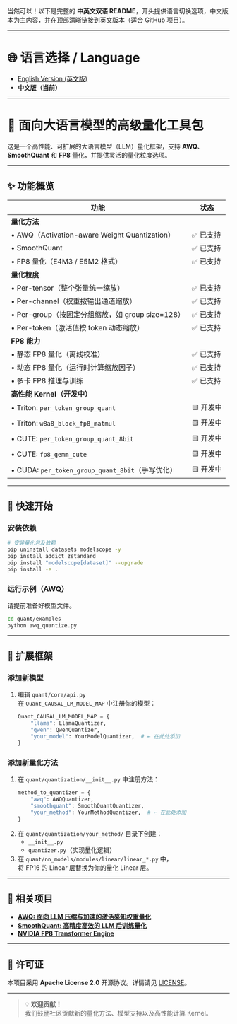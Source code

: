 当然可以！以下是完整的 **中英文双语 README**，开头提供语言切换选项，中文版本为主内容，并在顶部清晰链接到英文版本（适合 GitHub 项目）。

---

# 🌐 语言选择 / Language

- [English Version (英文版)](quant/README_EN.md)
- **中文版（当前）**

---

# 🚀 面向大语言模型的高级量化工具包

这是一个高性能、可扩展的大语言模型（LLM）量化框架，支持 **AWQ**、**SmoothQuant** 和 **FP8** 量化，并提供灵活的量化粒度选项。  

---

## ✨ 功能概览

| 功能 | 状态 |
|------|------|
| **量化方法** | |
| • AWQ（Activation-aware Weight Quantization） | ✅ 已支持 |
| • SmoothQuant | ✅ 已支持 |
| • FP8 量化（E4M3 / E5M2 格式） | ✅ 已支持 |
| **量化粒度** | |
| • Per-tensor（整个张量统一缩放） | ✅ 已支持 |
| • Per-channel（权重按输出通道缩放） | ✅ 已支持 |
| • Per-group（按固定分组缩放，如 group size=128） | ✅ 已支持 |
| • Per-token（激活值按 token 动态缩放） | ✅ 已支持 |
| **FP8 能力** | |
| • 静态 FP8 量化（离线校准） | ✅ 已支持 |
| • 动态 FP8 量化（运行时计算缩放因子） | ✅ 已支持 |
| • 多卡 FP8 推理与训练 | ✅ 已支持 |
| **高性能 Kernel（开发中）** | |
| • Triton: `per_token_group_quant` | 🟨 开发中 |
| • Triton: `w8a8_block_fp8_matmul` | 🟨 开发中 |
| • CUTE: `per_token_group_quant_8bit` | 🟨 开发中 |
| • CUTE: `fp8_gemm_cute` | 🟨 开发中 |
| • CUDA: `per_token_group_quant_8bit`（手写优化） | 🟨 开发中 |

---

## 🚀 快速开始

### 安装依赖
```bash
# 安装量化包及依赖
pip uninstall datasets modelscope -y
pip install addict zstandard
pip install "modelscope[dataset]" --upgrade
pip install -e .
```

### 运行示例（AWQ）
请提前准备好模型文件。
```bash
cd quant/examples
python awq_quantize.py
```

---

## 🧩 扩展框架

### 添加新模型
1. 编辑 `quant/core/api.py`  
   在 `Quant_CAUSAL_LM_MODEL_MAP` 中注册你的模型：
   ```python
   Quant_CAUSAL_LM_MODEL_MAP = {
       "llama": LlamaQuantizer,
       "qwen": QwenQuantizer,
       "your_model": YourModelQuantizer,  # ← 在此处添加
   }
   ```

### 添加新量化方法
1. 在 `quant/quantization/__init__.py` 中注册方法：
   ```python
   method_to_quantizer = {
       "awq": AWQQuantizer,
       "smoothquant": SmoothQuantQuantizer,
       "your_method": YourMethodQuantizer,  # ← 在此处添加
   }
   ```
2. 在 `quant/quantization/your_method/` 目录下创建：
   - `__init__.py`
   - `quantizer.py`（实现量化逻辑）
3. 在 `quant/nn_models/modules/linear/linear_*.py` 中，  
   将 FP16 的 Linear 层替换为你的量化 Linear 层。

---

## 🔗 相关项目

- [**AWQ: 面向 LLM 压缩与加速的激活感知权重量化**](https://github.com/mit-han-lab/llm-awq)  
- [**SmoothQuant: 高精度高效的 LLM 后训练量化**](https://github.com/mit-han-lab/smoothquant)  
- [**NVIDIA FP8 Transformer Engine**](https://docs.nvidia.com/deeplearning/transformer-engine/user-guide/)

---

## 📄 许可证

本项目采用 **Apache License 2.0** 开源协议。详情请见 [LICENSE](LICENSE)。

---

> 💡 **欢迎贡献！**  
> 我们鼓励社区贡献新的量化方法、模型支持以及高性能计算 Kernel。
